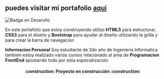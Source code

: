 ## puedes visitar mi portafolio  [aqui](https://yistler.github.io/portafolioWeb/)

![Badge en Desarollo](https://img.shields.io/badge/STATUS-EN%20DESAROLLO-green)

En este portafolio que estoy construyendo utilizo **HTML5** para estructurar, **CSS3** para el diseño y **Bootstrap** para ayudar al diseño utilizando la grilla y para crear la barra de navegacion

**Informacion Personal** 
Soy estudiante de 2do año de Ingenieria Informatica tambien estoy realizado varios cursos relacionado al area de **Programacion FrontEnd** apostando todo por esta especialización.

<h4 align="center">
:construction: Proyecto en construcción :construction:
</h4>

